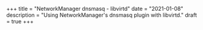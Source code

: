 +++
title = "NetworkManager dnsmasq - libvirtd"
date = "2021-01-08"
description = "Using NetworkManager's dnsmasq plugin with libvirtd."
draft = true
+++